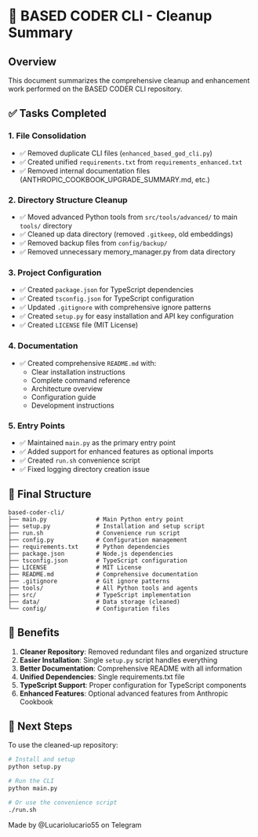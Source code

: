 # 🚀 BASED CODER CLI - Cleanup Summary

## Overview
This document summarizes the comprehensive cleanup and enhancement work performed on the BASED CODER CLI repository.

## ✅ Tasks Completed

### 1. **File Consolidation**
- ✅ Removed duplicate CLI files (`enhanced_based_god_cli.py`)
- ✅ Created unified `requirements.txt` from `requirements_enhanced.txt`
- ✅ Removed internal documentation files (ANTHROPIC_COOKBOOK_UPGRADE_SUMMARY.md, etc.)

### 2. **Directory Structure Cleanup**
- ✅ Moved advanced Python tools from `src/tools/advanced/` to main `tools/` directory
- ✅ Cleaned up data directory (removed `.gitkeep`, old embeddings)
- ✅ Removed backup files from `config/backup/`
- ✅ Removed unnecessary memory_manager.py from data directory

### 3. **Project Configuration**
- ✅ Created `package.json` for TypeScript dependencies
- ✅ Created `tsconfig.json` for TypeScript configuration
- ✅ Updated `.gitignore` with comprehensive ignore patterns
- ✅ Created `setup.py` for easy installation and API key configuration
- ✅ Created `LICENSE` file (MIT License)

### 4. **Documentation**
- ✅ Created comprehensive `README.md` with:
  - Clear installation instructions
  - Complete command reference
  - Architecture overview
  - Configuration guide
  - Development instructions

### 5. **Entry Points**
- ✅ Maintained `main.py` as the primary entry point
- ✅ Added support for enhanced features as optional imports
- ✅ Created `run.sh` convenience script
- ✅ Fixed logging directory creation issue

## 📁 Final Structure

```
based-coder-cli/
├── main.py              # Main Python entry point
├── setup.py             # Installation and setup script
├── run.sh               # Convenience run script
├── config.py            # Configuration management
├── requirements.txt     # Python dependencies
├── package.json         # Node.js dependencies
├── tsconfig.json        # TypeScript configuration
├── LICENSE              # MIT License
├── README.md            # Comprehensive documentation
├── .gitignore           # Git ignore patterns
├── tools/               # All Python tools and agents
├── src/                 # TypeScript implementation
├── data/                # Data storage (cleaned)
└── config/              # Configuration files
```

## 🎯 Benefits

1. **Cleaner Repository**: Removed redundant files and organized structure
2. **Easier Installation**: Single `setup.py` script handles everything
3. **Better Documentation**: Comprehensive README with all information
4. **Unified Dependencies**: Single requirements.txt file
5. **TypeScript Support**: Proper configuration for TypeScript components
6. **Enhanced Features**: Optional advanced features from Anthropic Cookbook

## 🚀 Next Steps

To use the cleaned-up repository:

```bash
# Install and setup
python setup.py

# Run the CLI
python main.py

# Or use the convenience script
./run.sh
```

Made by @Lucariolucario55 on Telegram